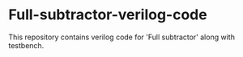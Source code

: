 # Full-subtractor-verilog-code
This repository contains verilog code for 'Full subtractor' along with testbench.
